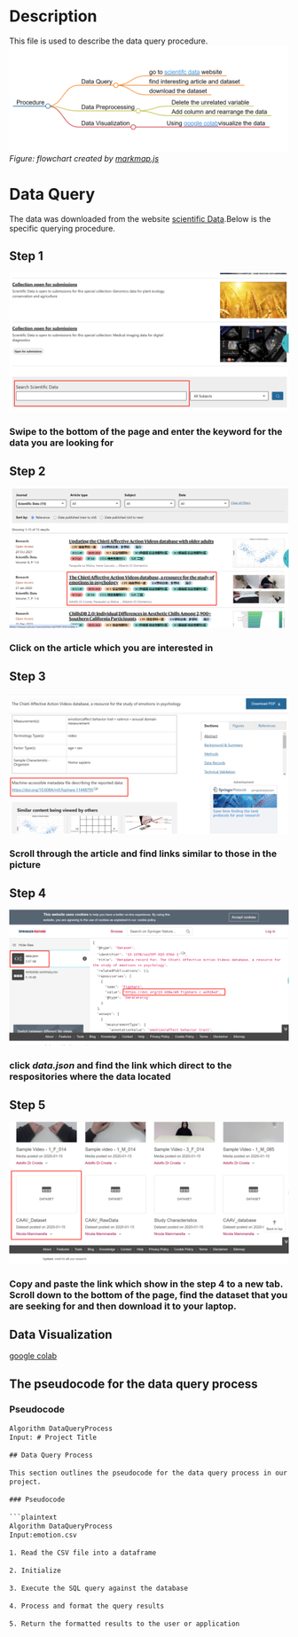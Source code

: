 # Description 
This file is used to describe the data query procedure.
![flowchart](flowchart4.png)
*Figure: flowchart created by [markmap.js](https://markmap.js.org/)*
# Data Query
The data was downloaded from the website [scientific Data](https://www.nature.com/sdata/).Below is the specific querying procedure.
## Step 1
![data query step 1.](step1.png) 
### Swipe to the bottom of the page and enter the keyword for the data you are looking for

## Step 2
![data query step 2.](step2.png)
### Click on the article which you are interested in

## Step 3
![data query step 3.](step3.png)
### Scroll through the article and find links similar to those in the picture

## Step 4
![data query step 4.](step4.png)
### click *data.json* and find the link which direct to the respositories where the data located

## Step 5
![data query step 5.](step5.png)
### Copy and paste the link which show in the step 4 to a new tab. Scroll down to the bottom of the page, find the dataset that you are seeking for and then download it to your laptop.

## Data Visualization
[google colab](https://raw.githubusercontent.com/Rising-Stars-by-Sunshine/Lareina/main/Data/emotion.csv)

## The pseudocode for the data query process

### Pseudocode

```plaintext
Algorithm DataQueryProcess
Input: # Project Title

## Data Query Process

This section outlines the pseudocode for the data query process in our project.

### Pseudocode

```plaintext
Algorithm DataQueryProcess
Input:emotion.csv

1. Read the CSV file into a dataframe

2. Initialize 

3. Execute the SQL query against the database

4. Process and format the query results

5. Return the formatted results to the user or application


